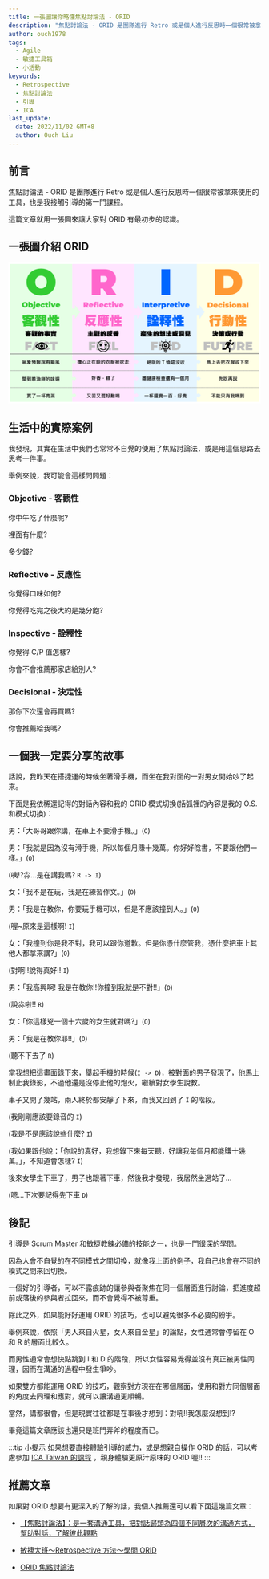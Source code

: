 ```yaml
---
title: 一張圖讓你略懂焦點討論法 - ORID
description: "焦點討論法 - ORID 是團隊進行 Retro 或是個人進行反思時一個很常被拿來使用的工具，也是我接觸引導的第一門課程。這篇文章就用一張圖來讓大家對 ORID 有最初步的認識。"
author: ouch1978
tags:
  - Agile
  - 敏捷工具箱
  - 小活動
keywords:
  - Retrospective
  - 焦點討論法
  - 引導
  - ICA
last_update:
  date: 2022/11/02 GMT+8
  author: Ouch Liu
---
```


## 前言

焦點討論法 - ORID 是團隊進行 Retro 或是個人進行反思時一個很常被拿來使用的工具，也是我接觸引導的第一門課程。

這篇文章就用一張圖來讓大家對 ORID 有最初步的認識。

## 一張圖介紹 ORID

![一張圖讓你略懂 ORID](./ORID.png "一張圖讓你略懂 ORID")

## 生活中的實際案例

我發現，其實在生活中我們也常常不自覺的使用了焦點討論法，或是用這個思路去思考一件事。

舉例來說，我可能會這樣問問題：

### Objective - 客觀性

你中午吃了什麼呢?

裡面有什麼?

多少錢?

### Reflective - 反應性

你覺得口味如何?

你覺得吃完之後大約是幾分飽?

### Inspective - 詮釋性

你覺得 C/P 值怎樣?

你會不會推薦那家店給別人?

### Decisional - 決定性

那你下次還會再買嗎?

你會推薦給我嗎?

## 一個我一定要分享的故事

話說，我昨天在搭捷運的時候坐著滑手機，而坐在我對面的一對男女開始吵了起來。

下面是我依稀還記得的對話內容和我的 ORID 模式切換(括弧裡的內容是我的 O.S. 和模式切換)：

男：「大哥哥跟你講，在車上不要滑手機。」(`O`)

男：「我就是因為沒有滑手機，所以每個月賺十幾萬。你好好唸書，不要跟他們一樣。」(`O`)

(咦!?尛...是在講我嗎? `R -> I`)

女：「我不是在玩，我是在練習作文。」(`O`)

男：「我是在教你，你要玩手機可以，但是不應該撞到人。」(`O`)

(喔~原來是這樣啊! `I`)

女：「我撞到你是我不對，我可以跟你道歉。但是你憑什麼管我，憑什麼把車上其他人都拿來講?」(`O`)

(對啊!!說得真好!! `I`)

男：「我高興啊! 我是在教你!!你撞到我就是不對!!」(`O`)

(說尛啦!! `R`)

女：「你這樣兇一個十六歲的女生就對嗎?」(`O`)

男：「我是在教你耶!!」(`O`)

(聽不下去了 `R`)

當我想把這畫面錄下來，舉起手機的時候(`I -> D`)，被對面的男子發現了，他馬上制止我錄影，不過他還是沒停止他的炮火，繼續對女學生說教。

車子又開了幾站，兩人終於都安靜了下來，而我又回到了 `I` 的階段。

(我剛剛應該要錄音的 `I`)

(我是不是應該說些什麼? `I`)

(我如果跟他說：「你說的真好，我想錄下來每天聽，好讓我每個月都能賺十幾萬。」，不知道會怎樣? `I`)

後來女學生下車了，男子也跟著下車，然後我才發現，我居然坐過站了...

(嗯...下次要記得先下車 `D`)

## 後記

引導是 Scrum Master 和敏捷教練必備的技能之一，也是一門很深的學問。

因為人會不自覺的在不同模式之間切換，就像我上面的例子，我自己也會在不同的模式之間來回切換。

一個好的引導者，可以不露痕跡的讓參與者聚焦在同一個層面進行討論，把進度超前或落後的參與者拉回來，而不會覺得不被尊重。

除此之外，如果能好好運用 ORID 的技巧，也可以避免很多不必要的紛爭。

舉例來說，依照「男人來自火星，女人來自金星」的論點，女性通常會停留在 O 和 R 的層面比較久。

而男性通常會想快點跳到 I 和 D 的階段，所以女性容易覺得並沒有真正被男性同理，因而在溝通的過程中發生爭吵。

如果雙方都能運用 ORID 的技巧，觀察對方現在在哪個層面，使用和對方同個層面的角度去同理和應對，就可以讓溝通更順暢。

當然，講都很會，但是現實往往都是在事後才想到：對吼!!我怎麼沒想到!?

畢竟這篇文章應該也還只是班門弄斧的程度而已。

:::tip 小提示
如果想要直接體驗引導的威力，或是想親自操作 ORID 的話，可以考慮參加 [ICA Taiwan 的課程](https://sites.google.com/site/icataiw/courses-and-activities "ICA Taiwan 的課程") ，親身體驗更原汁原味的 ORID 喔!!
:::

## 推薦文章

如果對 ORID 想要有更深入的了解的話，我個人推薦還可以看下面這幾篇文章：

* [【焦點討論法】：是一套溝通工具，把對話歸類為四個不同層次的溝通方式，幫助對話，了解彼此觀點](https://titansoft.com/en/agile_skills/ORID "【焦點討論法】：是一套溝通工具，把對話歸類為四個不同層次的溝通方式，幫助對話，了解彼此觀點")

* [敏捷大班～Retrospective 方法～學問 ORID](https://ithelp.ithome.com.tw/articles/10220399 "敏捷大班～Retrospective 方法～學問 ORID")

* [ORID 焦點討論法](https://changyuhao625.github.io/softskill/2019/07/18/orid-facilitator/ "ORID 焦點討論法")

